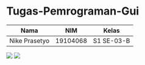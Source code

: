 # Tugas-Pemrograman-Gui
|Nama  |NIM  |Kelas
|--|--|--|
|Nike Prasetyo  |19104068  |S1 SE-03-B |
<img src = "https://github.com/NikePrasetyo/Tugas-Pemrograman-Gui/blob/main/Calendar%20Widget.png">
<img src = "https://github.com/NikePrasetyo/Tugas-Pemrograman-Gui/blob/main/Styles.png">
